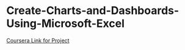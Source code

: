 # Create-Charts-and-Dashboards-Using-Microsoft-Excel
[Coursera Link for Project](https://www.coursera.org/programs/data-science-elective-batch-of-2026-f30yc/projects/create-charts-dashboards-using-microsoft-excel?source=search)
